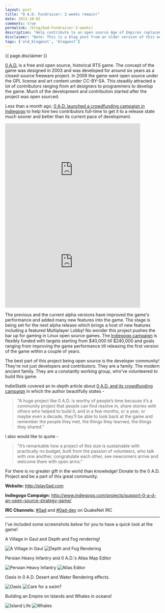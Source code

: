 ```yaml
---
layout: post
title: "0 A.D. Fundraiser: 3 weeks remain!"
date: 2013-10-02
comments: true
permalink: /blog/0ad-Fundraiser-3-weeks/
description: "Help contribute to an open source Age of Empires replacement."
disclaimer: "Note: This is a blog post from an older version of this website. Links and styles on this page might not work/render as expected."
tags: ['old_blogpost', 'blogpost']
---
```

<div class="disclaimer center grey text-small">{{ page.disclaimer }}</div>

[0 A.D.][12] is a free and open source, historical RTS game. The concept of the game was designed in 2003 and was developed for around six years as a closed-source freeware project. In 2009 the game went open source under the GPL license and art content under CC-BY-SA. This steadily attracted a lot of contributors ranging from art designers to programmers to develop the game. Much of the development and contribution started after the project was open sourced.

<!-- more -->

Less than a month ago, [0 A.D. launched a crowdfunding campaign in Indiegogo][11] to help hire two contributors full-time to get it to a release state much sooner and better than its current pace of development.

<div class="youtube">
    <iframe id="vid3" type="text/html" class="youtube" width="440" height="300" src="http://www.youtube.com/embed/Y-0l7Ej3cM8" frameborder="0">
    </iframe>
</div>
<div class="youtube">
    <iframe id="vid4" type="text/html" class="youtube" width="440" height="300" src="http://www.youtube.com/embed/DXDxXGTzIf4" frameborder="0">
    </iframe>
</div>

The previous and the current alpha versions have improved the game's performance and added many new features into the game. The stage is being set for the next alpha release which brings a host of new features including a featured Multiplayer Lobby! No wonder this project pushes the bar up for gaming in Linux open source games.
The [Indiegogo campaign][11] is flexibly funded with targets starting from $40,000 till $240,000 and goals ranging from improving the game performance till releasing the first version of the game within a couple of years.

The best part of this project being open source is the developer community! They're not just developers and contributors. They are a family. The modern ancient family. They are a constantly working group, who've volunteered to build this game.

IndieStatik covered an in-depth article about [0 A.D. and its crowdfunding campaign][15] in which the author beautifully states -

> "A huge project like 0 A.D. is worthy of people’s time because it’s a community project that people can find resolve in, share stories with others who helped to build it, and in a few months, or a year, or maybe even a decade, they’ll be able to look back at the game and remember the people they met, the things they learned, the things they shared."

I also would like to quote -

> "It’s remarkable how a project of this size is sustainable with practically no budget, built from the passion of volunteers, who talk with one another, congratulate each other, see newcomers arrive and welcome them with open arms."

For there is no greater gift in the world than knowledge!
Donate to the 0 A.D. Project and be a part of this great community.

**Website:** http://play0ad.com

**Indiegogo Campaign:** http://www.indiegogo.com/projects/support-0-a-d-an-open-source-strategy-game/

**IRC Channels:** [#0ad][13] and [#0ad-dev][14] on QuakeNet IRC

---
I've included some screenshots below for you to have a quick look at the game!

A Village in Gaul and Depth and Fog rendering!

![A Village in Gaul][2]
![Depth and Fog Rendering][8]

Persian Heavy Infantry and 0 A.D.'s Atlas Map Editor

![Persian Heavy Infantry][5]
![Atlas Editor][7]

Oasis in 0 A.D. Desert and Water Rendering effects.

![Oasis][6]
![Care for a swim?][3]

Building an Empire on Islands and Whales in oceans!

![Island Life][1]
![Whales][4]


[1]: http://play0ad.com/wp-content/gallery/screenshots/screenshot0072.jpg
[2]: https://fbcdn-sphotos-h-a.akamaihd.net/hphotos-ak-prn2/1237349_10151914968049859_1015039661_o.jpg
[3]: https://fbcdn-sphotos-e-a.akamaihd.net/hphotos-ak-prn1/1073220_10151752821764859_690497580_o.jpg
[4]: http://play0ad.com/wp-content/gallery/screenshots/screenshot0060.jpg
[5]: http://play0ad.com/wp-content/gallery/screenshots/alpha-8-persianheavyinfantry.jpg
[6]: http://play0ad.com/wp-content/gallery/screenshots/screenshot0343.png
[7]: http://play0ad.com/wp-content/gallery/screenshots/scr.png
[8]: http://play0ad.com/wp-content/gallery/screenshots/tilt-shift-filter.jpg
[9]: http://play0ad.com/wp-content/gallery/screenshots/screenshot0088.png
[10]: http://youtube.com/user/play0ad
[11]: http://www.indiegogo.com/projects/support-0-a-d-an-open-source-strategy-game/
[12]: http://play0ad.com
[13]: http://webchat.quakenet.org/?channels=#0ad
[14]: http://webchat.quakenet.org/?channels=#0ad-dev
[15]: http://indiestatik.com/2013/10/01/10-years-in-alpha-how-volunteer-modders-created-0-a-d-with-the-help-of-a-community/

<script type="text/javascript">
    var elem = $("#content img").eq(0).load(function() {
        var width = $(this).width();
        var height = $(this).height();
        var vid3 = document.getElementById("vid3");
        var vid4 = document.getElementById("vid4");
        vid3.width = vid4.width = width;
        vid3.height = vid4.height = height;
    });
    $("#content img").eq(4).load(function() {
        var img2 = $(this);
        $("#content img").eq(5).load(function() {
            img2.height($(this).height());
        });
    });
    $("#content img").eq(1).load(function() {
        var img2 = $(this);
        $("#content img").eq(0).load(function() {
            img2.height($(this).height());
        });
    });
</script>
